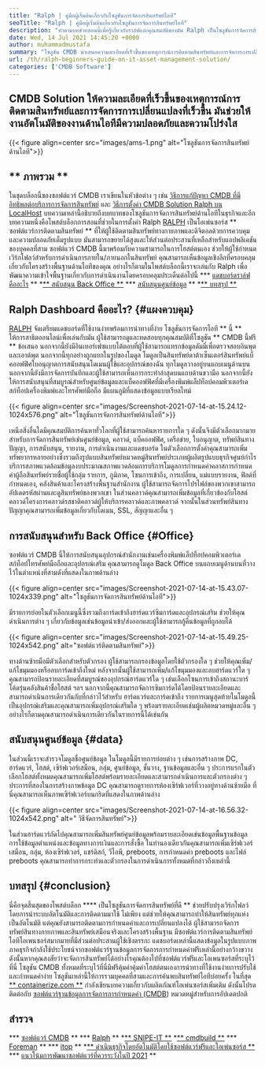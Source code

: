 ```yaml
---
title: "Ralph | คู่มือผู้เริ่มต้นเกี่ยวกับโซลูชันการจัดการสินทรัพย์ไอที" 
seoTitle: "Ralph | คู่มือผู้เริ่มต้นเกี่ยวกับโซลูชันการจัดการสินทรัพย์ไอที" 
description: "ทำตามบทช่วยสอนนี้เพื่อรู้เกี่ยวกับราล์ฟและคุณสมบัติของมัน Ralph เป็นโซลูชันการจัดการสินทรัพย์โอเพนซอร์สที่ให้ REST API, การติดตามสินทรัพย์และอื่น ๆ" 
date: Wed, 14 Jul 2021 14:45:20 +0000
author: muhammadmustafa
summary: "โซลูชัน CMDB นำเสนอความละเอียดที่เร็วขึ้นของเหตุการณ์การติดตามสินทรัพย์และการจัดการการเปลี่ยนแปลง มันช่วยให้งานอัตโนมัติของงานด้านไอทีมีความปลอดภัยและความโปร่งใส" 
url: /th/ralph-beginners-guide-on-it-asset-management-solution/
categories: ['CMDB Software']
---
```


## CMDB Solution ให้ความละเอียดที่เร็วขึ้นของเหตุการณ์การติดตามสินทรัพย์และการจัดการการเปลี่ยนแปลงที่เร็วขึ้น มันช่วยให้งานอัตโนมัติของงานด้านไอทีมีความปลอดภัยและความโปร่งใส

{{< figure align=center src="images/ams-1.png" alt="โซลูชันการจัดการสินทรัพย์ด้านไอที">}}


## ** ภาพรวม **
ในชุดบล็อกนี้ของซอฟต์แวร์ CMDB เราเขียนในหัวข้อต่าง ๆ เช่น [วิธีการแก้ปัญหา CMDB ที่มีอิทธิพลต่อบริการการจัดการสินทรัพย์][1] และ [วิธีการตั้งค่า CMDB Solution Ralph บน LocalHost][2] บทความเหล่านี้อธิบายถึงบทบาทของโซลูชันการจัดการสินทรัพย์ด้านไอทีในธุรกิจและอีกบทความหนึ่งคือโพสต์บล็อกการสอนที่ช่วยในการตั้งค่า Ralph [RALPH][3] เป็นโอเพ่นซอร์ส ** ซอฟต์แวร์การติดตามสินทรัพย์ ** ที่ให้ผู้ใช้ติดตามสินทรัพย์ทางกายภาพและดิจิตอลด้วยการควบคุมและความปลอดภัยเต็มรูปแบบ มันสามารถขยายได้สูงและให้ส่วนต่อประสานที่เหลือสำหรับแอปพลิเคชันของบุคคลที่สาม ซอฟต์แวร์ CMDB นี้มาพร้อมกับความสามารถในการโฮสต์ตนเอง ช่วยให้ผู้ใช้กำหนดเวิร์กโฟลว์สำหรับการดำเนินการภายใน/ภายนอกในสินทรัพย์ คุณสามารถเห็นข้อมูลเชิงลึกที่ครอบคลุมเกี่ยวกับโครงสร้างพื้นฐานด้านไอทีของคุณ อย่างไรก็ตามในโพสต์บล็อกนี้เราจะเล่นกับ Ralph เพื่อพัฒนาความเข้าใจพื้นฐานเกี่ยวกับการดำเนินงานโดยครอบคลุมประเด็นต่อไปนี้
  *** [แดชบอร์ดราล์ฟคืออะไร][4] **
  *[** สนับสนุน Back Office **][5]
  *** [สนับสนุนศูนย์ข้อมูล][6] **
  *[** บทสรุป **][7]

## Ralph Dashboard คืออะไร? {#แผงควบคุม}
[RALPH][3] จัดเตรียมแดชบอร์ดที่ใช้งานง่ายพร้อมการนำทางที่ง่าย โซลูชันการจัดการไอที ** นี้ ** ให้การสาธิตออนไลน์เพื่อเล่นกับมัน ผู้ใช้สามารถดูและทดสอบทุกคุณสมบัติที่โซลูชัน ** CMDB นี้ฟรี ** ข้อเสนอ นอกจากนี้ยังมีอินเทอร์เฟซแบบโต้ตอบที่ผู้ใช้สามารถแทรกข้อมูลดัมมี่เพื่อตรวจสอบอินพุตและเอาต์พุต นอกจากนี้ทุกอย่างถูกแยกในรูปของโมดูล โมดูลเป็นสินทรัพย์ดาต้าเซ็นเตอร์สินทรัพย์แบ็คออฟฟิศใบอนุญาตการสนับสนุนโดเมนผู้ใช้และอุปกรณ์ของฉัน ทุกโมดูลวางอยู่บนแถบเมนูด้านบน นอกจากนี้ยังมีการจัดการบันทึกและผู้ใช้สามารถเห็นการกระทำล่าสุดบนแถบด้านขวามือ นอกจากนี้ยังให้การสนับสนุนที่สมบูรณ์สำหรับศูนย์ข้อมูลและแบ็คออฟฟิศที่มีเครื่องพิมพ์แล็ปท็อปคอมพิวเตอร์เดสก์ท็อปเครื่องพิมพ์และโทรศัพท์มือถือ มีแผนภูมิที่แสดงข้อมูลแบบเรียลไทม์

{{< figure align=center src="images/Screenshot-2021-07-14-at-15.24.12-1024x576.png" alt="โซลูชันการจัดการสินทรัพย์ด้านไอที">}}

เหนือสิ่งอื่นใดมีคุณสมบัติการค้นหาทั่วโลกที่ผู้ใช้สามารถค้นหารายการใด ๆ ดังนั้นจึงมีตัวเลือกมากมายสำหรับการจัดการสินทรัพย์เช่นศูนย์ข้อมูล, คลาวด์, แบ็คออฟฟิศ, เครือข่าย, ใบอนุญาต, ทรัพย์สินทางปัญญา, การสนับสนุน, รายงาน, การดำเนินงานและแดชบอร์ด ในตัวเลือกการตั้งค่าคุณสามารถเพิ่มทรัพยากรหลายอย่างซึ่งรวมถึงรูปแบบสินทรัพย์หมวดหมู่สินทรัพย์ประเภทผู้ผลิตรูปแบบธุรกิจศูนย์กำไรบริการสภาพแวดล้อมข้อมูลงบประมาณสภาพแวดล้อมการบริการโมดูลการกำหนดค่าคลาสการกำหนดค่าผู้ถือสินทรัพย์รายชื่อผู้ใช้กลุ่ม รายการ, ภูมิภาค, โซนการเข้าถึง, การเปลี่ยน, แม่แบบรายงาน, ฟิลด์ที่กำหนดเอง, คลังสินค้าและโครงสร้างพื้นฐานสำนักงาน ผู้ใช้สามารถจัดการโปรไฟล์ของพวกเขาสามารถอัปเดตรหัสผ่านและดูสินทรัพย์ของพวกเขา ในส่วนคลาวด์คุณสามารถเพิ่มข้อมูลที่เกี่ยวข้องกับโฮสต์คลาวด์โครงการคลาวด์รสชาติคลาวด์ผู้ให้บริการคลาวด์และภาพคลาวด์ จากนั้นในส่วนทรัพย์สินทางปัญญาคุณสามารถเพิ่มข้อมูลเกี่ยวกับโดเมน, SSL, สัญญาและอื่น ๆ

## การสนับสนุนสำหรับ Back Office {#Office}
ซอฟต์แวร์ CMDB นี้ให้การสนับสนุนอุปกรณ์สำนักงานเช่นเครื่องพิมพ์แล็ปท็อปคอมพิวเตอร์เดสก์ท็อปโทรศัพท์มือถือและอุปกรณ์เสริม คุณสามารถดูโมดูล Back Office บนแถบเมนูด้านบนที่วางไว้ในตำแหน่งที่สามดังที่แสดงในภาพด้านล่าง

{{< figure align=center src="images/Screenshot-2021-07-14-at-15.43.07-1024x339.png" alt="โซลูชันการจัดการสินทรัพย์ด้านไอที">}}

มีรายการย่อยในตัวเลือกเมนูนี้ซึ่งรวมถึงการ์ดเข้าถึงฮาร์ดแวร์ซิมการ์ดและอุปกรณ์เสริม ช่วยให้คุณดำเนินการต่าง ๆ เกี่ยวกับข้อมูลเช่นข้อมูลนำเข้า/ส่งออกและผู้ใช้สามารถกู้คืนข้อมูลที่ถูกลบได้

{{< figure align=center src="images/Screenshot-2021-07-14-at-15.49.25-1024x542.png" alt="ซอฟต์แวร์ติดตามสินทรัพย์">}}

ทางด้านซ้ายมือมีตัวเลือกสำหรับตัวกรอง ผู้ใช้สามารถกรองข้อมูลโดยใช้ตัวกรองใด ๆ ช่วยให้คุณเพิ่ม/แก้ไขมุมมองหรือลบการ์ดเข้าถึงใหม่ หลังจากนั้นผู้ใช้สามารถเพิ่ม/แก้ไขมุมมองและลบฮาร์ดแวร์ใด ๆ คุณสามารถป้อนรายละเอียดที่สมบูรณ์ของอุปกรณ์ฮาร์ดแวร์ใด ๆ เช่นเลือกโซนการเข้าถึงสถานะบาร์โค้ดรุ่นคลังสินค้าชื่อโฮสต์ ฯลฯ นอกจากนี้คุณสามารถจัดการซิมการ์ดได้โดยป้อนรายละเอียดและสามารถดำเนินการเดียวกันกับที่กล่าวไว้สำหรับ ฮาร์ดแวร์และการ์ดเข้าถึง รายการเมนูสุดท้ายในโมดูลนี้เป็นอุปกรณ์เสริมและคุณสามารถเพิ่มอุปกรณ์เสริมใด ๆ พร้อมรายละเอียดเช่นผู้ผลิตหมวดหมู่และอื่น ๆ อย่างไรก็ตามคุณสามารถดำเนินการเดียวกันในรายการนี้ได้เช่นกัน

## สนับสนุนศูนย์ข้อมูล {#data}
ในส่วนนี้เราจะสำรวจโมดูลชื่อศูนย์ข้อมูล ในโมดูลนี้มีรายการย่อยต่าง ๆ เช่นการสร้างภาพ DC, ฮาร์ดแวร์, โฮสต์, เซิร์ฟเวอร์เสมือน, กลุ่ม, ศูนย์ข้อมูล, ชั้นวาง, ฐานข้อมูลและอื่น ๆ ประการแรกในตัวเลือกโฮสต์ทั้งหมดคุณสามารถเพิ่มโฮสต์พร้อมรายละเอียดและสามารถดำเนินการและตัวกรองต่าง ๆ ประการที่สองในการสร้างภาพข้อมูล DC คุณสามารถดูรายการห้องเซิร์ฟเวอร์ที่วางอยู่ทางด้านซ้ายมือ ที่นี่คุณสามารถเห็นภาพเซิร์ฟเวอร์บนกริดที่แสดงในภาพด้านล่าง

{{< figure align=center src="images/Screenshot-2021-07-14-at-16.56.32-1024x542.png" alt=" วิธีจัดการสินทรัพย์">}}

ในส่วนฮาร์ดแวร์ถัดไปคุณสามารถเพิ่มสินทรัพย์ศูนย์ข้อมูลพร้อมรายละเอียดเช่นข้อมูลพื้นฐานข้อมูลการใช้ข้อมูลตำแหน่งและข้อมูลทางการเงินและการสั่งซื้อ ในทำนองเดียวกันคุณสามารถเพิ่มเซิร์ฟเวอร์เสมือน, กลุ่ม, ห้องเซิร์ฟเวอร์, แชร์ดิสก์, วีไอพี, preboots, การกำหนดค่า preboots และไฟล์ preboots คุณสามารถทำการกระทำและตัวกรองในการดำเนินการทั้งหมดที่กล่าวถึงเหล่านี้

## บทสรุป {#conclusion}
นี่คือจุดสิ้นสุดของโพสต์บล็อก **** เป็นโซลูชันการจัดการสินทรัพย์ที่ดี ** ช่วยปรับปรุงเวิร์กโฟลว์โดยการนำระบบอัตโนมัติและการติดตามมาใช้ ไม่เพียง แต่ช่วยให้คุณสามารถทำให้สินทรัพย์ทุกแห่งเป็นอัตโนมัติ แต่คุณยังสามารถติดตามการกำหนดค่าและการเปลี่ยนแปลงได้ ผู้ใช้สามารถจัดการทรัพย์สินทางกายภาพและสินทรัพย์เสมือนจริงและโครงสร้างพื้นฐาน มีซอฟต์แวร์การติดตามสินทรัพย์ไอทีโอเพนซอร์สมากมายที่มีส่วนต่อประสานผู้ใช้เชิงตรรกะ แดชบอร์ดเหล่านี้แสดงข้อมูลในรูปแบบภาพ ภาคธุรกิจกำลังใช้ประโยชน์จากซอฟต์แวร์ฐานข้อมูลการจัดการการกำหนดค่าฟรีเหล่านี้อย่างกว้างขวาง ดังนั้นหากคุณสงสัยว่าจะจัดการสินทรัพย์ได้อย่างไรคุณต้องไปที่ซอฟต์แวร์ฟรีและโอเพนซอร์สที่ระบุไว้ที่นี่ โซลูชัน CMDB ทั้งหมดที่ระบุไว้ที่นี่มีฟรีคุ้มค่าคุ้มค่าโฮสต์ตนเองการนำทางที่ใช้งานง่ายการปรับใช้และกำหนดค่าง่าย โซลูชันเหล่านี้ให้การรวมบุคคลที่สามและการค้นพบสินทรัพย์ไอทีบ่อยครั้ง
ในที่สุด [** containerize.com **][8] กำลังเขียนบทความเกี่ยวกับผลิตภัณฑ์โอเพ่นซอร์สเพิ่มเติม ดังนั้นโปรดติดต่อกับ [ซอฟต์แวร์ฐานข้อมูลการจัดการการกำหนดค่า (CMDB][9]) หมวดหมู่สำหรับการอัปเดตปกติ

## สำรวจ
  *** [ซอฟต์แวร์ CMDB][9] **
  *** [Ralph][3] **
  *[** SNIPE-IT **][10]
  *[** cmdbuild **][11]
  *** [Foreman][12] **
  *** [itop][13] **
  *[** ดำเนินธุรกิจโดยอัตโนมัติโดยใช้ซอฟต์แวร์ฟรีและโอเพ่นซอร์ส **][14]
  *** [แนวโน้มการพัฒนาซอฟต์แวร์ที่ควรระวังในปี 2021][15] **

  
[1]: https://blog.containerize.com/cmdb-software/how-cmdb-solution-influences-it-asset-management-services/
[2]: https://blog.containerize.com/cmdb-software/how-to-set-up-cmdb-solution-ralph-on-localhost/
[3]: https://products.containerize.com/cmdb-software/ralph/
[4]: #dashboard
[5]: #office
[6]: #data
[7]: #Conclusion
[8]: https://www.containerize.com/
[9]: https://products.containerize.com/cmdb-software/
[10]: https://products.containerize.com/cmdb-software/snipe-it/
[11]: https://products.containerize.com/cmdb-software/cmdbuild/
[12]: https://products.containerize.com/cmdb-software/foreman/
[13]: https://products.containerize.com/cmdb-software/itop/
[14]: https://blog.containerize.com/blogging/automate-business-operations-using-open-source-software/
[15]: https://blog.containerize.com/blockchain-platforms/software-development-trends-to-look-out-for-in-2021/
